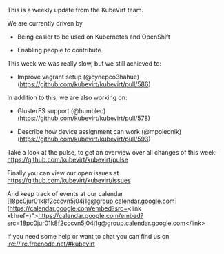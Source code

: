 This is a weekly update from the KubeVirt team.

We are currently driven by

-   Being easier to be used on Kubernetes and OpenShift

-   Enabling people to contribute

This week we was really slow, but we still achieved to:

-   Improve vagrant setup (@cynepco3hahue)
    (<https://github.com/kubevirt/kubevirt/pull/586>)

In addition to this, we are also working on:

-   GlusterFS support (@humblec)
    (<https://github.com/kubevirt/kubevirt/pull/578>)

-   Describe how device assignment can work (@mpolednik)
    (<https://github.com/kubevirt/kubevirt/pull/593>)

Take a look at the pulse, to get an overview over all changes of this
week: <https://github.com/kubevirt/kubevirt/pulse>

Finally you can view our open issues at
<https://github.com/kubevirt/kubevirt/issues>

And keep track of events at our calendar
[18pc0jur01k8f2cccvn5j04j1g@group.calendar.google.com](https://calendar.google.com/embed?src=<link xl:href=)"&gt;https://calendar.google.com/embed?src=<18pc0jur01k8f2cccvn5j04j1g@group.calendar.google.com>&lt;/link&gt;

If you need some help or want to chat you can find us on
<irc://irc.freenode.net/#kubevirt>
